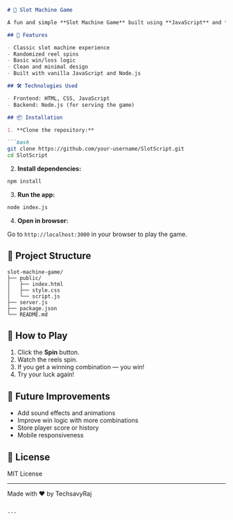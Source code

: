 ```markdown
# 🎰 Slot Machine Game

A fun and simple **Slot Machine Game** built using **JavaScript** and **Node.js**. Spin the reels and test your luck!

## 🚀 Features

- Classic slot machine experience
- Randomized reel spins
- Basic win/loss logic
- Clean and minimal design
- Built with vanilla JavaScript and Node.js

## 🛠️ Technologies Used

- Frontend: HTML, CSS, JavaScript
- Backend: Node.js (for serving the game)

## 📦 Installation

1. **Clone the repository:**

```bash
git clone https://github.com/your-username/SlotScript.git
cd SlotScript
```

2. **Install dependencies:**

```bash
npm install
```

3. **Run the app:**

```bash
node index.js
```

4. **Open in browser:**

Go to `http://localhost:3000` in your browser to play the game.

## 📁 Project Structure

```
slot-machine-game/
├── public/
│   ├── index.html
│   ├── style.css
│   └── script.js
├── server.js
├── package.json
└── README.md
```

## 🎯 How to Play

1. Click the **Spin** button.
2. Watch the reels spin.
3. If you get a winning combination — you win!
4. Try your luck again!

## 🧰 Future Improvements

- Add sound effects and animations
- Improve win logic with more combinations
- Store player score or history
- Mobile responsiveness

## 📜 License

MIT License

---

Made with ❤️ by TechsavyRaj
```

---